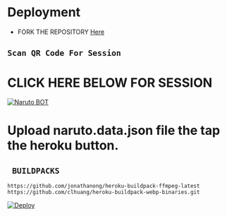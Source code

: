 # Deployment 

- FORK THE REPOSITORY [Here](https://github.com/mohalicious/Naruto/fork)

## `Scan QR Code For Session`
# CLICK HERE BELOW  FOR SESSION 
[![Naruto BOT](https://repl.it/badge/github/quiec/whatsasena)](https://replit.com/@Mohalicious/NarutoScanner?s=app)

# Upload naruto.data.json file the tap the heroku button.

## ` BUILDPACKS`

```
https://github.com/jonathanong/heroku-buildpack-ffmpeg-latest
https://github.com/clhuang/heroku-buildpack-webp-binaries.git
```

[![Deploy](https://www.herokucdn.com/deploy/button.svg)](https://heroku.com/deploy?template=https://github.com/mohalicious/Naruto/)

